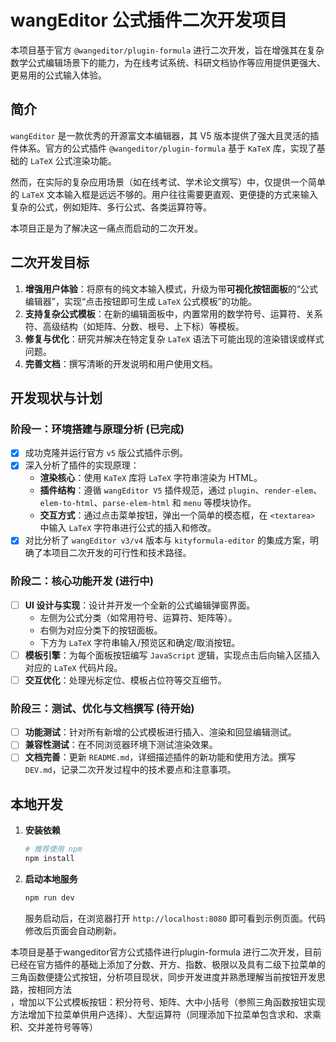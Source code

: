 # wangEditor 公式插件二次开发项目

本项目基于官方 `@wangeditor/plugin-formula` 进行二次开发，旨在增强其在复杂数学公式编辑场景下的能力，为在线考试系统、科研文档协作等应用提供更强大、更易用的公式输入体验。

## 简介

`wangEditor` 是一款优秀的开源富文本编辑器，其 V5 版本提供了强大且灵活的插件体系。官方的公式插件 `@wangeditor/plugin-formula` 基于 `KaTeX` 库，实现了基础的 `LaTeX` 公式渲染功能。

然而，在实际的复杂应用场景（如在线考试、学术论文撰写）中，仅提供一个简单的 `LaTeX` 文本输入框是远远不够的。用户往往需要更直观、更便捷的方式来输入复杂的公式，例如矩阵、多行公式、各类运算符等。

本项目正是为了解决这一痛点而启动的二次开发。

## 二次开发目标

1.  **增强用户体验**：将原有的纯文本输入模式，升级为带**可视化按钮面板**的“公式编辑器”，实现“点击按钮即可生成 `LaTeX` 公式模板”的功能。
2.  **支持复杂公式模板**：在新的编辑面板中，内置常用的数学符号、运算符、关系符、高级结构（如矩阵、分数、根号、上下标）等模板。
3.  **修复与优化**：研究并解决在特定复杂 `LaTeX` 语法下可能出现的渲染错误或样式问题。
4.  **完善文档**：撰写清晰的开发说明和用户使用文档。

## 开发现状与计划

### 阶段一：环境搭建与原理分析 (已完成)

-   [x] 成功克隆并运行官方 `v5` 版公式插件示例。
-   [x] 深入分析了插件的实现原理：
    -   **渲染核心**：使用 `KaTeX` 库将 `LaTeX` 字符串渲染为 HTML。
    -   **插件结构**：遵循 `wangEditor V5` 插件规范，通过 `plugin`、`render-elem`、`elem-to-html`、`parse-elem-html` 和 `menu` 等模块协作。
    -   **交互方式**：通过点击菜单按钮，弹出一个简单的模态框，在 `<textarea>` 中输入 `LaTeX` 字符串进行公式的插入和修改。
-   [x] 对比分析了 `wangEditor v3/v4` 版本与 `kityformula-editor` 的集成方案，明确了本项目二次开发的可行性和技术路径。

### 阶段二：核心功能开发 (进行中)

-   [ ] **UI 设计与实现**：设计并开发一个全新的公式编辑弹窗界面。
    -   左侧为公式分类（如常用符号、运算符、矩阵等）。
    -   右侧为对应分类下的按钮面板。
    -   下方为 `LaTeX` 字符串输入/预览区和确定/取消按钮。
-   [ ] **模板引擎**：为每个面板按钮编写 `JavaScript` 逻辑，实现点击后向输入区插入对应的 `LaTeX` 代码片段。
-   [ ] **交互优化**：处理光标定位、模板占位符等交互细节。

### 阶段三：测试、优化与文档撰写 (待开始)

-   [ ] **功能测试**：针对所有新增的公式模板进行插入、渲染和回显编辑测试。
-   [ ] **兼容性测试**：在不同浏览器环境下测试渲染效果。
-   [ ] **文档完善**：更新 `README.md`，详细描述插件的新功能和使用方法。撰写 `DEV.md`，记录二次开发过程中的技术要点和注意事项。

## 本地开发

1.  **安装依赖**
    ```bash
    # 推荐使用 npm
    npm install
    ```

2.  **启动本地服务**
    ```bash
    npm run dev
    ```
    服务启动后，在浏览器打开 `http://localhost:8080` 即可看到示例页面。代码修改后页面会自动刷新。

本项目是基于wangeditor官方公式插件进行plugin-formula
  进行二次开发，目前已经在官方插件的基础上添加了分数、开方、指数、极限以及具有二级下拉菜单的三角函数便捷公式按钮，分析项目现状，同步开发进度并熟悉理解当前按钮开发思路，按相同方法      
  ，增加以下公式模板按钮：积分符号、矩阵、大中小括号（参照三角函数按钮实现方法增加下拉菜单供用户选择）、大型运算符（同理添加下拉菜单包含求和、求乘积、交并差符号等等）
